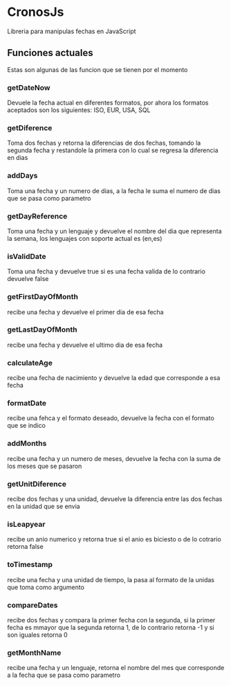 # CronosJs

Libreria para manipulas fechas en JavaScript

## Funciones actuales

Estas son algunas de las funcion que se tienen por el momento

### getDateNow

Devuele la fecha actual en diferentes formatos, por ahora los formatos aceptados son los siguientes: ISO, EUR, USA, SQL

### getDiference

Toma dos fechas y retorna la diferencias de dos fechas, tomando la segunda fecha y restandole la primera con lo cual se regresa la diferencia en dias

### addDays 

Toma una fecha y un numero de dias, a la fecha le suma el numero de dias que se pasa como parametro

### getDayReference

Toma una fecha y un lenguaje y devuelve el nombre del dia que representa la semana, los lenguajes con soporte actual es (en,es)

### isValidDate

Toma una fecha y devuelve true si es una fecha valida de lo contrario devuelve false

### getFirstDayOfMonth 

recibe una fecha y devuelve el primer dia de esa fecha

### getLastDayOfMonth

recibe una fecha y devuelve el ultimo dia de esa fecha

### calculateAge

recibe una fecha de nacimiento y devuelve la edad que corresponde a esa fecha

### formatDate

recibe una fehca y el formato deseado, devuelve la fecha con el formato que se indico

### addMonths 

recibe una fecha y un numero de meses, devuelve la fecha con la suma de los meses que se pasaron

### getUnitDiference

recibe dos fechas y una unidad, devuelve la diferencia entre las dos fechas en la unidad que se envia

### isLeapyear

recibe un anio numerico y retorna true si el anio es biciesto o de lo cotrario retorna false

### toTimestamp

recibe una fecha y una unidad de tiempo, la pasa al formato de la unidas que toma como argumento

### compareDates

recibe dos fechas y compara la primer fecha con la segunda, si la primer fecha es mmayor que la segunda retorna 1, de lo contrario retorna -1 y si son iguales retorna 0

### getMonthName 

recibe una fecha y un lenguaje, retorna el nombre del mes que corresponde a la fecha que se pasa como parametro
